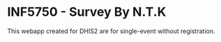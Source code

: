 INF5750 - Survey
By N.T.K
==============

This webapp created for DHIS2 are for single-event without registration. 